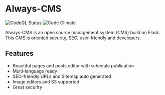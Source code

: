 # Always-CMS

![CodeQL Status](https://github.com/Always-CMS/Always-CMS/actions/workflows/codeql-analysis.yml/badge.svg)
![Code Climate](https://codeclimate.com/github/Always-CMS/Always-CMS/badges/gpa.svg)

Always-CMS is an open source management system (CMS) build on Flask. This CMS is oriented security, SEO, user-friendly and developers.

## Features
 - Beautiful pages and posts editor with schedule publication
 - Multi-language ready
 - SEO-friendly URLs and Sitemap auto generated
 - Image editors and S3 supported
 - Great security
